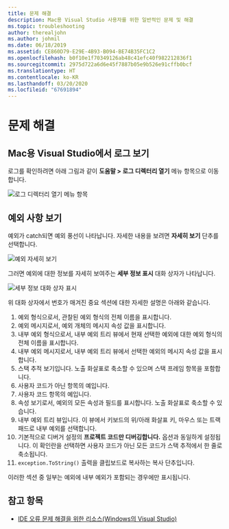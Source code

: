 ```yaml
---
title: 문제 해결
description: Mac용 Visual Studio 사용자를 위한 일반적인 문제 및 해결
ms.topic: troubleshooting
author: therealjohn
ms.author: johmil
ms.date: 06/18/2019
ms.assetid: CE860D79-E29E-4B93-B094-BE74B35FC1C2
ms.openlocfilehash: b0f10e1f70349126ab48c41efc40f982212836f1
ms.sourcegitcommit: 2975d722a6d6e45f7887b05e9b526e91cffb0bcf
ms.translationtype: HT
ms.contentlocale: ko-KR
ms.lasthandoff: 03/20/2020
ms.locfileid: "67691894"
---
```

# <a name="troubleshooting"></a>문제 해결

## <a name="viewing-logs-in-visual-studio-for-mac"></a>Mac용 Visual Studio에서 로그 보기

로그를 확인하려면 아래 그림과 같이 **도움말 > 로그 디렉터리 열기** 메뉴 항목으로 이동합니다.

![로그 디렉터리 열기 메뉴 항목](media/troubleshooting-image1.png)

## <a name="viewing-exceptions"></a>예외 사항 보기

예외가 catch되면 예외 풍선이 나타납니다. 자세한 내용을 보려면 **자세히 보기** 단추를 선택합니다.

![예외 자세히 보기](media/troubleshooting-image2.png)

그러면 예외에 대한 정보를 자세히 보여주는 **세부 정보 표시** 대화 상자가 나타납니다.

![세부 정보 대화 상자 표시](media/troubleshooting-image3.png)

위 대화 상자에서 번호가 매겨진 중요 섹션에 대한 자세한 설명은 아래와 같습니다.

1. 예외 형식으로서, 관찰된 예외 형식의 전체 이름을 표시합니다.
2. 예외 메시지로서, 예외 개체의 메시지 속성 값을 표시합니다.
3. 내부 예외 형식으로서, 내부 예외 트리 뷰에서 현재 선택한 예외에 대한 예외 형식의 전체 이름을 표시합니다.
4. 내부 예외 메시지로서, 내부 예외 트리 뷰에서 선택한 예외의 메시지 속성 값을 표시합니다.
5. 스택 추적 보기입니다. 노출 화살표로 축소할 수 있으며 스택 프레임 항목을 포함합니다.
6. 사용자 코드가 아닌 항목의 예입니다.
7. 사용자 코드 항목의 예입니다.
8. 속성 보기로서, 예외의 모든 속성과 필드를 표시합니다. 노출 화살표로 축소할 수 있습니다.
9. 내부 예외 트리 뷰입니다. 이 뷰에서 키보드의 위/아래 화살표 키, 마우스 또는 트랙패드로 내부 예외를 선택합니다.
10. 기본적으로 디버거 설정의 **프로젝트 코드만 디버깅합니다.** 옵션과 동일하게 설정됩니다. 이 확인란을 선택하면 사용자 코드가 아닌 모든 코드가 스택 추적에서 한 줄로 축소됩니다.
11. `exception.ToString()` 출력을 클립보드로 복사하는 복사 단추입니다.

이러한 섹션 중 일부는 예외에 내부 예외가 포함되는 경우에만 표시됩니다.

## <a name="see-also"></a>참고 항목

- [IDE 오류 문제 해결을 위한 리소스(Windows의 Visual Studio)](/visualstudio/ide/reference/resources-for-troubleshooting-integrated-development-environment-errors)